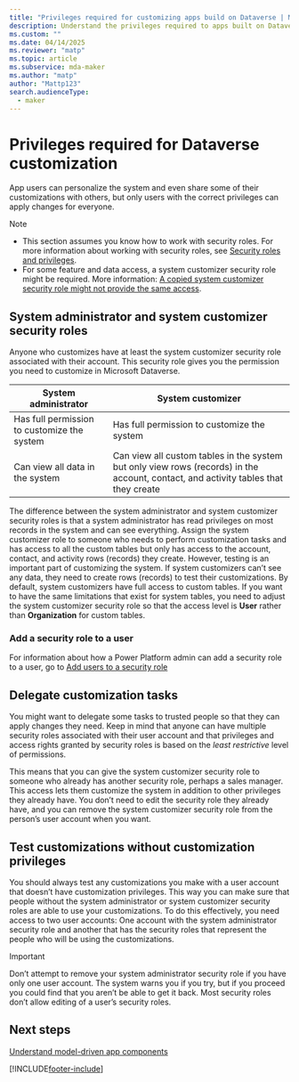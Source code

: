 ```yaml
---
title: "Privileges required for customizing apps build on Dataverse | MicrosoftDocs"
description: Understand the privileges required to apps built on Dataverse
ms.custom: ""
ms.date: 04/14/2025
ms.reviewer: "matp"
ms.topic: article
ms.subservice: mda-maker
ms.author: "matp"
author: "Mattp123"
search.audienceType: 
  - maker
---
```

# Privileges required for Dataverse customization

App users can personalize the system and even share some of their customizations with others, but only users with the correct privileges can apply changes for everyone.  
  
> [!NOTE]
>
> - This section assumes you know how to work with security roles. For more information about working with security roles, see [Security roles and privileges](/power-platform/admin/security-roles-privileges).  
> - For some feature and data access, a system customizer security role might be required. More information: [A copied system customizer security role might not provide the same access](/power-platform/admin/copy-security-role#a-copied-system-customizer-security-role-might-not-provide-the-same-access).

## System administrator and system customizer security roles

Anyone who customizes have at least the system customizer security role associated with their account. This security role gives you the permission you need to customize in Microsoft Dataverse.  
  
|System administrator|System customizer|  
|--------------------------|-----------------------|  
|Has full permission to customize the system|Has full permission to customize the system|  
|Can view all data in the system|Can view all custom tables in the system but only view rows (records) in the account, contact, and activity tables that they create|  
  
The difference between the system administrator and system customizer security roles is that a system administrator has read privileges on most records in the system and can see everything. Assign the system customizer role to someone who needs to perform customization tasks and has access to all the custom tables but only has access to the account, contact, and activity rows (records) they create. However, testing is an important part of customizing the system. If system customizers can’t see any data, they need to create rows (records) to test their customizations. By default, system customizers have full access to custom tables. If you want to have the same limitations that exist for system tables, you need to adjust the system customizer security role so that the access level is **User** rather than **Organization** for custom tables. 

### Add a security role to a user

For information about how a Power Platform admin can add a security role to a user, go to [Add users to a security role](/power-platform/admin/security-roles-privileges?tabs=new#add-users-to-a-security-role)
  
## Delegate customization tasks  

You might want to delegate some tasks to trusted people so that they can apply changes they need. Keep in mind that anyone can have multiple security roles associated with their user account and that privileges and access rights granted by security roles is based on the *least restrictive* level of permissions.  
  
 This means that you can give the system customizer security role to someone who already has another security role, perhaps a sales manager. This access lets them customize the system in addition to other privileges they already have. You don’t need to edit the security role they already have, and you can remove the system customizer security role from the person’s user account when you want.  
  
## Test customizations without customization privileges

You should always test any customizations you make with a user account that doesn’t have customization privileges. This way you can make sure that people without the system administrator or system customizer security roles are able to use your customizations. To do this effectively, you need access to two user accounts: One account with the system administrator security role and another that has the security roles that represent the people who will be using the customizations.  
  
> [!IMPORTANT]
> Don’t attempt to remove your system administrator security role if you have only one user account. The system warns you if you try, but if you proceed you could find that you aren’t be able to get it back. Most security roles don’t allow editing of a user’s security roles.  
  
## Next steps

[Understand model-driven app components](model-driven-app-components.md)

[!INCLUDE[footer-include](../../includes/footer-banner.md)]
